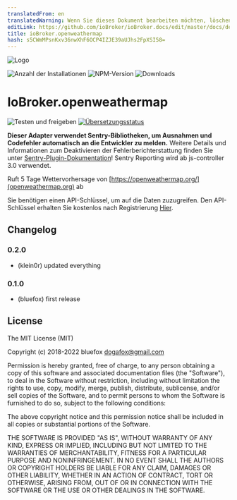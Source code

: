 ```yaml
---
translatedFrom: en
translatedWarning: Wenn Sie dieses Dokument bearbeiten möchten, löschen Sie bitte das Feld "translationsFrom". Andernfalls wird dieses Dokument automatisch erneut übersetzt
editLink: https://github.com/ioBroker/ioBroker.docs/edit/master/docs/de/adapterref/iobroker.openweathermap/README.md
title: ioBroker.openweathermap
hash: s5CWmMPsnKxv36nwXhF6OCP4IZJE39aUJhs2FpXSI58=
---
```

![Logo](../../../en/adapterref/iobroker.openweathermap/admin/openweathermap.png)

![Anzahl der Installationen](http://iobroker.live/badges/openweathermap-stable.svg)
![NPM-Version](http://img.shields.io/npm/v/iobroker.openweathermap.svg)
![Downloads](https://img.shields.io/npm/dm/iobroker.openweathermap.svg)

# IoBroker.openweathermap
![Testen und freigeben](https://github.com/ioBroker/ioBroker.openweathermap/workflows/Test%20and%20Release/badge.svg) [![Übersetzungsstatus](https://weblate.iobroker.net/widgets/adapters/-/openweathermap/svg-badge.svg)](https://weblate.iobroker.net/engage/adapters/?utm_source=widget)

**Dieser Adapter verwendet Sentry-Bibliotheken, um Ausnahmen und Codefehler automatisch an die Entwickler zu melden.** Weitere Details und Informationen zum Deaktivieren der Fehlerberichterstattung finden Sie unter [Sentry-Plugin-Dokumentation](https://github.com/ioBroker/plugin-sentry#plugin-sentry)! Sentry Reporting wird ab js-controller 3.0 verwendet.

Ruft 5 Tage Wettervorhersage von [https://openweathermap.org/](openweathermap.org) ab

Sie benötigen einen API-Schlüssel, um auf die Daten zuzugreifen. Den API-Schlüssel erhalten Sie kostenlos nach Registrierung [Hier](https://home.openweathermap.org/api_keys).

## Changelog

### 0.2.0

* (klein0r) updated everything

### 0.1.0

* (bluefox) first release

## License

The MIT License (MIT)

Copyright (c) 2018-2022 bluefox <dogafox@gmail.com>

Permission is hereby granted, free of charge, to any person obtaining a copy
of this software and associated documentation files (the "Software"), to deal
in the Software without restriction, including without limitation the rights
to use, copy, modify, merge, publish, distribute, sublicense, and/or sell
copies of the Software, and to permit persons to whom the Software is
furnished to do so, subject to the following conditions:

The above copyright notice and this permission notice shall be included in all
copies or substantial portions of the Software.

THE SOFTWARE IS PROVIDED "AS IS", WITHOUT WARRANTY OF ANY KIND, EXPRESS OR
IMPLIED, INCLUDING BUT NOT LIMITED TO THE WARRANTIES OF MERCHANTABILITY,
FITNESS FOR A PARTICULAR PURPOSE AND NONINFRINGEMENT. IN NO EVENT SHALL THE
AUTHORS OR COPYRIGHT HOLDERS BE LIABLE FOR ANY CLAIM, DAMAGES OR OTHER
LIABILITY, WHETHER IN AN ACTION OF CONTRACT, TORT OR OTHERWISE, ARISING FROM,
OUT OF OR IN CONNECTION WITH THE SOFTWARE OR THE USE OR OTHER DEALINGS IN THE
SOFTWARE.